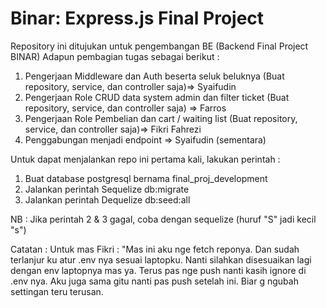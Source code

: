 # Binar: Express.js Final Project

Repository ini ditujukan untuk pengembangan BE (Backend Final Project BINAR) Adapun pembagian tugas sebagai berikut :
1. Pengerjaan Middleware dan Auth beserta seluk beluknya (Buat repository, service, dan controller saja)=> Syaifudin
2. Pengerjaan Role CRUD data system admin dan filter ticket (Buat repository, service, dan controller saja) => Farros
3. Pengerjaan Role Pembelian dan cart / waiting list (Buat repository, service, dan controller saja)=> Fikri Fahrezi
4. Penggabungan menjadi endpoint => Syaifudin (sementara)

Untuk dapat menjalankan repo ini pertama kali, lakukan perintah :
1. Buat database postgresql bernama final_proj_development
2. Jalankan perintah Sequelize db:migrate
3. Jalankan perintah Dequelize db:seed:all

NB : Jika perintah 2 & 3 gagal, coba dengan sequelize (huruf "S" jadi kecil "s")

Catatan : 
Untuk mas Fikri : "Mas ini aku nge fetch reponya. Dan sudah terlanjur ku atur .env nya sesuai laptopku. Nanti silahkan disesuaikan lagi dengan env laptopnya mas ya. Terus pas nge push nanti kasih ignore di .env nya. Aku juga sama gitu nanti pas push setelah ini. Biar g ngubah settingan teru terusan.